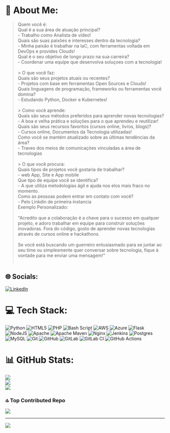 # 💫 About Me:
> Quem você é:<br>Qual é a sua área de atuação principal?<br>- Trabalho como Analista de vídeo!<br>Quais são suas paixões e interesses dentro da tecnologia?<br>- Minha paixão é trabalhar na IaC, com ferramentas voltada em DevOps e provides Clouds!<br>Qual é o seu objetivo de longo prazo na sua carreira?<br>- Coordenar uma equipe que desenvolva soluçoes com a tecnologia!<br><br>> O que você faz:<br>Quais são seus projetos atuais ou recentes?<br>- Projetos com base em ferramentas Open Sources e Clouds!<br>Quais linguagens de programação, frameworks ou ferramentas você domina?<br>- Estudando Python, Docker e Kubernetes!<br><br>> Como você aprende:<br>Quais são seus métodos preferidos para aprender novas tecnologias?<br>- A boa e velha prática e soluções para o que aprendeu e reutilizar!<br>Quais são seus recursos favoritos (cursos online, livros, blogs)?<br>- Cursos online, Documentos da Tecnologia utilizadas!<br>Como você se mantém atualizado sobre as últimas tendências da área?<br>- Traves dos meios de comunicações vinculadas a área de tecnologias<br><br>> O que você procura:<br>Quais tipos de projetos você gostaria de trabalhar?<br>- web App, Site e App mobile<br>Que tipo de equipe você se identifica?<br>- A que utiliza metodologias ágil e ajuda nos elos mais fraco no momento.<br>Como as pessoas podem entrar em contato com você?<br>- Pelo Linkdin de primeira instancia <br>Exemplo Personalizado:<br><br>"Acredito que a colaboração é a chave para o sucesso em qualquer projeto, e adoro trabalhar em equipe para construir soluções inovadoras. Fora do código, gosto de aprender novas tecnologias através de cursos online e hackathons.<br><br>Se você está buscando um guerreiro entusiasmado para se juntar ao seu time ou simplesmente quer conversar sobre tecnologia, fique à vontade para me enviar uma mensagem!"<br><br>


## 🌐 Socials:
[![LinkedIn](https://img.shields.io/badge/LinkedIn-%230077B5.svg?logo=linkedin&logoColor=white)](https://linkedin.com/in/https://www.linkedin.com/in/silvio-ezequiel-938543246/) 

# 💻 Tech Stack:
![Python](https://img.shields.io/badge/python-3670A0?style=for-the-badge&logo=python&logoColor=ffdd54) ![HTML5](https://img.shields.io/badge/html5-%23E34F26.svg?style=for-the-badge&logo=html5&logoColor=white) ![PHP](https://img.shields.io/badge/php-%23777BB4.svg?style=for-the-badge&logo=php&logoColor=white) ![Bash Script](https://img.shields.io/badge/bash_script-%23121011.svg?style=for-the-badge&logo=gnu-bash&logoColor=white) ![AWS](https://img.shields.io/badge/AWS-%23FF9900.svg?style=for-the-badge&logo=amazon-aws&logoColor=white) ![Azure](https://img.shields.io/badge/azure-%230072C6.svg?style=for-the-badge&logo=microsoftazure&logoColor=white) ![Flask](https://img.shields.io/badge/flask-%23000.svg?style=for-the-badge&logo=flask&logoColor=white) ![NodeJS](https://img.shields.io/badge/node.js-6DA55F?style=for-the-badge&logo=node.js&logoColor=white) ![Apache](https://img.shields.io/badge/apache-%23D42029.svg?style=for-the-badge&logo=apache&logoColor=white) ![Apache Maven](https://img.shields.io/badge/Apache%20Maven-C71A36?style=for-the-badge&logo=Apache%20Maven&logoColor=white) ![Nginx](https://img.shields.io/badge/nginx-%23009639.svg?style=for-the-badge&logo=nginx&logoColor=white) ![Jenkins](https://img.shields.io/badge/jenkins-%232C5263.svg?style=for-the-badge&logo=jenkins&logoColor=white) ![Postgres](https://img.shields.io/badge/postgres-%23316192.svg?style=for-the-badge&logo=postgresql&logoColor=white) ![MySQL](https://img.shields.io/badge/mysql-4479A1.svg?style=for-the-badge&logo=mysql&logoColor=white) ![Git](https://img.shields.io/badge/git-%23F05033.svg?style=for-the-badge&logo=git&logoColor=white) ![GitHub](https://img.shields.io/badge/github-%23121011.svg?style=for-the-badge&logo=github&logoColor=white) ![GitLab](https://img.shields.io/badge/gitlab-%23181717.svg?style=for-the-badge&logo=gitlab&logoColor=white) ![GitLab CI](https://img.shields.io/badge/gitlab%20CI-%23181717.svg?style=for-the-badge&logo=gitlab&logoColor=white) ![GitHub Actions](https://img.shields.io/badge/github%20actions-%232671E5.svg?style=for-the-badge&logo=githubactions&logoColor=white)
# 📊 GitHub Stats:
![](https://github-readme-stats.vercel.app/api?username=silviojpa&theme=shadow_blue&hide_border=false&include_all_commits=true&count_private=false)<br/>
![](https://github-readme-streak-stats.herokuapp.com/?user=silviojpa&theme=shadow_blue&hide_border=false)<br/>
![](https://github-readme-stats.vercel.app/api/top-langs/?username=silviojpa&theme=shadow_blue&hide_border=false&include_all_commits=true&count_private=false&layout=compact)

### 🔝 Top Contributed Repo
![](https://github-contributor-stats.vercel.app/api?username=silviojpa&limit=5&theme=dark&combine_all_yearly_contributions=true)

---
[![](https://visitcount.itsvg.in/api?id=silviojpa&icon=0&color=0)](https://visitcount.itsvg.in)

<!-- Proudly created with GPRM ( https://gprm.itsvg.in ) -->